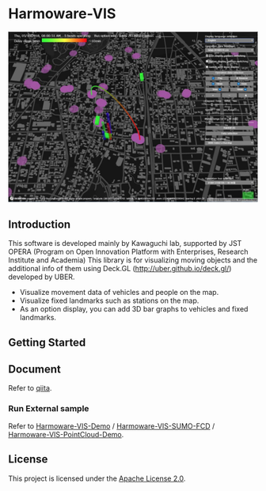 # Harmoware-VIS
![topimage](topimage.jpg)

## Introduction
This software is developed mainly by Kawaguchi lab, supported by JST OPERA (Program on Open Innovation Platform with Enterprises, Research Institute and Academia)
This library is for visualizing moving objects and the additional info of them using Deck.GL (http://uber.github.io/deck.gl/) developed by UBER.

- Visualize movement data of vehicles and people on the map.
- Visualize fixed landmarks such as stations on the map.
- As an option display, you can add 3D bar graphs to vehicles and fixed landmarks.

## Getting Started

## Document
Refer to [qiita](https://qiita.com/ucl_Harmoware_VIS "qiita").

### Run External sample
Refer to [Harmoware-VIS-Demo](https://github.com/Harmoware/Harmoware-VIS-Demo "Harmoware-VIS-Demo") / [Harmoware-VIS-SUMO-FCD](https://github.com/Harmoware/Harmoware-VIS-SUMO-FCD "Harmoware-VIS-SUMO-FCD") / [Harmoware-VIS-PointCloud-Demo](https://github.com/Harmoware/Harmoware-VIS-PointCloud-Demo "Harmoware-VIS-PointCloud-Demo").

## License
This project is licensed under the [Apache License 2.0](https://github.com/Harmoware/Harmoware-VIS/blob/master/LICENSE).
